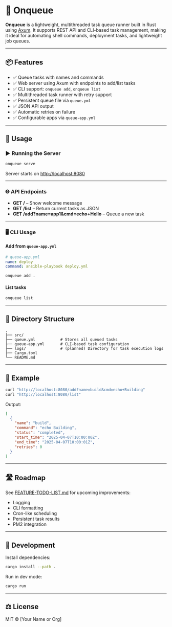 # 🚀 Onqueue

**Onqueue** is a lightweight, multithreaded task queue runner built in Rust using [Axum](https://github.com/tokio-rs/axum). It supports REST API and CLI-based task management, making it ideal for automating shell commands, deployment tasks, and lightweight job queues.

---

## 📦 Features

- ✅ Queue tasks with names and commands
- ✅ Web server using Axum with endpoints to add/list tasks
- ✅ CLI support: `onqueue add`, `onqueue list`
- ✅ Multithreaded task runner with retry support
- ✅ Persistent queue file via `queue.yml`
- ✅ JSON API output
- ✅ Automatic retries on failure
- ✅ Configurable apps via `queue-app.yml`

---

## 🧰 Usage

### ▶️ Running the Server

```bash
onqueue serve
```

Server starts on [http://localhost:8080](http://localhost:8080)

---

### 🌐 API Endpoints

- **GET /** – Show welcome message
- **GET /list** – Return current tasks as JSON
- **GET /add?name=app1&cmd=echo+Hello** – Queue a new task

---

### 🖥️ CLI Usage

#### Add from `queue-app.yml`

```yaml
# queue-app.yml
name: deploy
command: ansible-playbook deploy.yml
```

```bash
onqueue add .
```

#### List tasks

```bash
onqueue list
```

---

## 📂 Directory Structure

```
.
├── src/
├── queue.yml           # Stores all queued tasks
├── queue-app.yml       # CLI-based task configuration
├── logs/               # (planned) Directory for task execution logs
├── Cargo.toml
└── README.md
```

---

## 📖 Example

```bash
curl "http://localhost:8080/add?name=build&cmd=echo+Building"
curl "http://localhost:8080/list"
```

Output:

```json
[
  {
    "name": "build",
    "command": "echo Building",
    "status": "completed",
    "start_time": "2025-04-07T10:00:00Z",
    "end_time": "2025-04-07T10:00:01Z",
    "retries": 0
  }
]
```

---

## 🛣 Roadmap

See [FEATURE-TODO-LIST.md](./FEATURE-TODO-LIST.md) for upcoming improvements:

- Logging
- CLI formatting
- Cron-like scheduling
- Persistent task results
- PM2 integration

---

## 🧪 Development

Install dependencies:

```bash
cargo install --path .
```

Run in dev mode:

```bash
cargo run
```

---

## ⚖️ License

MIT © [Your Name or Org]
